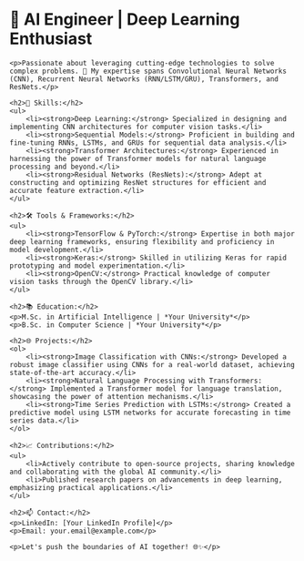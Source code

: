 <h1>🤖 AI Engineer | Deep Learning Enthusiast</h1>

    <p>Passionate about leveraging cutting-edge technologies to solve complex problems. 🚀 My expertise spans Convolutional Neural Networks (CNN), Recurrent Neural Networks (RNN/LSTM/GRU), Transformers, and ResNets.</p>

    <h2>🔬 Skills:</h2>
    <ul>
        <li><strong>Deep Learning:</strong> Specialized in designing and implementing CNN architectures for computer vision tasks.</li>
        <li><strong>Sequential Models:</strong> Proficient in building and fine-tuning RNNs, LSTMs, and GRUs for sequential data analysis.</li>
        <li><strong>Transformer Architectures:</strong> Experienced in harnessing the power of Transformer models for natural language processing and beyond.</li>
        <li><strong>Residual Networks (ResNets):</strong> Adept at constructing and optimizing ResNet structures for efficient and accurate feature extraction.</li>
    </ul>

    <h2>🛠️ Tools & Frameworks:</h2>
    <ul>
        <li><strong>TensorFlow & PyTorch:</strong> Expertise in both major deep learning frameworks, ensuring flexibility and proficiency in model development.</li>
        <li><strong>Keras:</strong> Skilled in utilizing Keras for rapid prototyping and model experimentation.</li>
        <li><strong>OpenCV:</strong> Practical knowledge of computer vision tasks through the OpenCV library.</li>
    </ul>

    <h2>📚 Education:</h2>
    <p>M.Sc. in Artificial Intelligence | *Your University*</p>
    <p>B.Sc. in Computer Science | *Your University*</p>

    <h2>🌐 Projects:</h2>
    <ol>
        <li><strong>Image Classification with CNNs:</strong> Developed a robust image classifier using CNNs for a real-world dataset, achieving state-of-the-art accuracy.</li>
        <li><strong>Natural Language Processing with Transformers:</strong> Implemented a Transformer model for language translation, showcasing the power of attention mechanisms.</li>
        <li><strong>Time Series Prediction with LSTMs:</strong> Created a predictive model using LSTM networks for accurate forecasting in time series data.</li>
    </ol>

    <h2>📈 Contributions:</h2>
    <ul>
        <li>Actively contribute to open-source projects, sharing knowledge and collaborating with the global AI community.</li>
        <li>Published research papers on advancements in deep learning, emphasizing practical applications.</li>
    </ul>

    <h2>📫 Contact:</h2>
    <p>LinkedIn: [Your LinkedIn Profile]</p>
    <p>Email: your.email@example.com</p>

    <p>Let's push the boundaries of AI together! 🌐✨</p>


<!---
Mohtaaditya/Mohtaaditya is a ✨ special ✨ repository because its `README.md` (this file) appears on your GitHub profile.
You can click the Preview link to take a look at your changes.
--->
